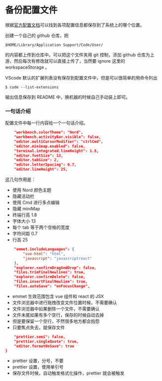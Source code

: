 # 备份配置文件

根据[官方配置文档](https://code.visualstudio.com/docs/getstarted/settings)可以找到各项配置信息都保存到了系统上的哪个位置。

创建一个自己的 github 仓库，把

```
$HOME/Library/Application Support/Code/User/
```

的内容都上传到仓库中。可以把这个文件夹用 git 控制，添加 github 仓库为上游，然后每次有修改就可以直接上传了，当然要 ignore 这里的 workspaceStorage 。

VScode 默认的扩展列表没有保存到配置文件中，但是可以很简单的用命令列出

```
$ code --list-extensions
```

输出信息保存到 README 中，换机器的时候自己手动装上即可。

### 一句话介绍

配置文件中每一行内容给一个一句话介绍。

```json
    "workbench.colorTheme": "Nord",
    "workbench.activityBar.visible": false,
    "editor.multiCursorModifier": "ctrlCmd",
    "editor.minimap.enabled": false,
    "terminal.integrated.lineHeight": 1.8,
    "editor.fontSize": 13,
    "editor.tabSize": 2,
    "editor.letterSpacing": 0.7,
    "editor.lineHeight": 25,
```

这几句作用是：

- 使用 Nord 颜色主题
- 隐藏活动栏
- 使用 Cmd 进行多点编辑
- 隐藏 miniMap
- 终端行高 1.8
- 字体大小 13
- 每个 tab 等于两个空格的宽度
- 字符间距 0.7
- 行高 25

```json
    "emmet.includeLanguages": {
        "vue-html": "html",
        "javascript": "javascriptreact"
    },
    "explorer.confirmDragAndDrop": false,
    "files.trimFinalNewlines": true,
    "explorer.confirmDelete": false,
    "files.insertFinalNewline": true,
    "files.autoSave": "onFocusChange",
```

- emmet 生效范围包含 vue 组件和 react 的 JSX 
- 文件浏览器中进行拖拽改变文件位置时候，不需要确认
- 文件浏览器中如果删除一个文件，不需要确认
- 文件末尾如果有多个空行，保存的时候自动去掉
- 但是要保留一个空行，不然很多地方都会抱怨
- 只要焦点失去，就保存文件


```json
    "prettier.semi": false,
    "prettier.singleQuote": true,
    "editor.formatOnSave": true
}
```

- prettier 设置，分号，不要
- prettier 设置，使用单引号
- 保存文件时候，自动触发格式化操作，prettier 就会被触发

